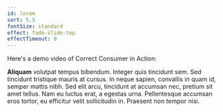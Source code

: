 ```yaml
---
id: lorem
sort: 5.5
fontSize: standard
effect: fade-slide-top
effectTimeout: 0
---
```


Here's a demo video of Correct Consumer in Action:




**Aliquam** volutpat tempus bibendum. Integer quis tincidunt sem. Sed tincidunt tristique mauris at cursus. In neque sapien, convallis in quam id, semper mattis nibh. Sed elit arcu, tincidunt at accumsan nec, pretium sit amet tellus. Nam eu luctus erat, a egestas urna. Pellentesque accumsan eros tortor, eu efficitur velit sollicitudin in. Praesent non tempor nisi.
